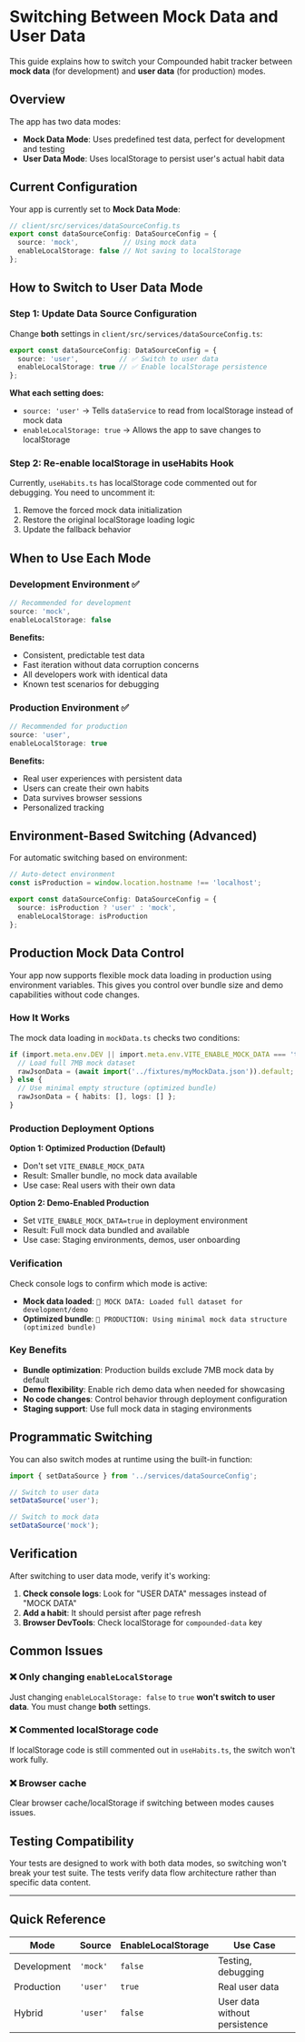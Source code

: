 
# Switching Between Mock Data and User Data

This guide explains how to switch your Compounded habit tracker between **mock data** (for development) and **user data** (for production) modes.

## Overview

The app has two data modes:
- **Mock Data Mode**: Uses predefined test data, perfect for development and testing
- **User Data Mode**: Uses localStorage to persist user's actual habit data

## Current Configuration

Your app is currently set to **Mock Data Mode**:

```typescript
// client/src/services/dataSourceConfig.ts
export const dataSourceConfig: DataSourceConfig = {
  source: 'mock',           // Using mock data
  enableLocalStorage: false // Not saving to localStorage
};
```

## How to Switch to User Data Mode

### Step 1: Update Data Source Configuration

Change **both** settings in `client/src/services/dataSourceConfig.ts`:

```typescript
export const dataSourceConfig: DataSourceConfig = {
  source: 'user',          // ✅ Switch to user data
  enableLocalStorage: true // ✅ Enable localStorage persistence
};
```

**What each setting does:**
- `source: 'user'` → Tells `dataService` to read from localStorage instead of mock data
- `enableLocalStorage: true` → Allows the app to save changes to localStorage

### Step 2: Re-enable localStorage in useHabits Hook

Currently, `useHabits.ts` has localStorage code commented out for debugging. You need to uncomment it:

1. Remove the forced mock data initialization
2. Restore the original localStorage loading logic
3. Update the fallback behavior

## When to Use Each Mode

### Development Environment ✅
```typescript
// Recommended for development
source: 'mock',
enableLocalStorage: false
```

**Benefits:**
- Consistent, predictable test data
- Fast iteration without data corruption concerns
- All developers work with identical data
- Known test scenarios for debugging

### Production Environment ✅
```typescript
// Recommended for production
source: 'user', 
enableLocalStorage: true
```

**Benefits:**
- Real user experiences with persistent data
- Users can create their own habits
- Data survives browser sessions
- Personalized tracking

## Environment-Based Switching (Advanced)

For automatic switching based on environment:

```typescript
// Auto-detect environment
const isProduction = window.location.hostname !== 'localhost';

export const dataSourceConfig: DataSourceConfig = {
  source: isProduction ? 'user' : 'mock',
  enableLocalStorage: isProduction
};
```

## Production Mock Data Control

Your app now supports flexible mock data loading in production using environment variables. This gives you control over bundle size and demo capabilities without code changes.

### How It Works

The mock data loading in `mockData.ts` checks two conditions:

```typescript
if (import.meta.env.DEV || import.meta.env.VITE_ENABLE_MOCK_DATA === 'true') {
  // Load full 7MB mock dataset
  rawJsonData = (await import('../fixtures/myMockData.json')).default;
} else {
  // Use minimal empty structure (optimized bundle)
  rawJsonData = { habits: [], logs: [] };
}
```

### Production Deployment Options

**Option 1: Optimized Production (Default)**
- Don't set `VITE_ENABLE_MOCK_DATA`
- Result: Smaller bundle, no mock data available
- Use case: Real users with their own data

**Option 2: Demo-Enabled Production**
- Set `VITE_ENABLE_MOCK_DATA=true` in deployment environment
- Result: Full mock data bundled and available
- Use case: Staging environments, demos, user onboarding

### Verification

Check console logs to confirm which mode is active:

- **Mock data loaded**: `🚀 MOCK DATA: Loaded full dataset for development/demo`
- **Optimized bundle**: `🚀 PRODUCTION: Using minimal mock data structure (optimized bundle)`

### Key Benefits

- **Bundle optimization**: Production builds exclude 7MB mock data by default
- **Demo flexibility**: Enable rich demo data when needed for showcasing
- **No code changes**: Control behavior through deployment configuration
- **Staging support**: Use full mock data in staging environments

## Programmatic Switching

You can also switch modes at runtime using the built-in function:

```typescript
import { setDataSource } from '../services/dataSourceConfig';

// Switch to user data
setDataSource('user');

// Switch to mock data  
setDataSource('mock');
```

## Verification

After switching to user data mode, verify it's working:

1. **Check console logs**: Look for "USER DATA" messages instead of "MOCK DATA"
2. **Add a habit**: It should persist after page refresh
3. **Browser DevTools**: Check localStorage for `compounded-data` key

## Common Issues

### ❌ Only changing `enableLocalStorage`
Just changing `enableLocalStorage: false` to `true` **won't switch to user data**. You must change **both** settings.

### ❌ Commented localStorage code
If localStorage code is still commented out in `useHabits.ts`, the switch won't work fully.

### ❌ Browser cache
Clear browser cache/localStorage if switching between modes causes issues.

## Testing Compatibility

Your tests are designed to work with both data modes, so switching won't break your test suite. The tests verify data flow architecture rather than specific data content.

---

## Quick Reference

| Mode | Source | EnableLocalStorage | Use Case |
|------|--------|-------------------|----------|
| Development | `'mock'` | `false` | Testing, debugging |
| Production | `'user'` | `true` | Real user data |
| Hybrid | `'user'` | `false` | User data without persistence |
